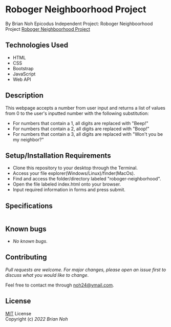 # Roboger Neighboorhood Project
By Brian Noh
Epicodus Independent Project: Roboger Neighboorhood Project
[Roboger Neighboorhood Project](noh24.github.com/roboger-neighborhood/)

## Technologies Used  
* HTML
* CSS
* Bootstrap
* JavaScript
* Web API

## Description
This webpage accepts a number from user input and returns a list of values from 0 to the user's inputted number with the following substitution:
* For numbers that contain a 1, all digits are replaced with "Beep!"
* For numbers that contain a 2, all digits are replaced with "Boop!"
* For numbers that contain a 3, all digits are replaced with "Won't you be my neighbor?"

## Setup/Installation Requirements
* Clone this repository to your desktop through the Terminal.
* Access your file explorer(Windows/Linux)/finder(MacOs).
* Find and access the folder/directory labeled "roboger-neighborhood".
* Open the file labeled index.html onto your browser.
* Input required information in forms and press submit.

## Specifications
```

```
## Known bugs
* _No known bugs_.

## Contributing
_Pull requests are welcome. For major changes, please open an issue first to discuss what you would like to change_.  
  
Feel free to contact me through <noh24@ymail.com>.

## License
[MIT](./license.txt) License  
Copyright (c) _2022 Brian Noh_
